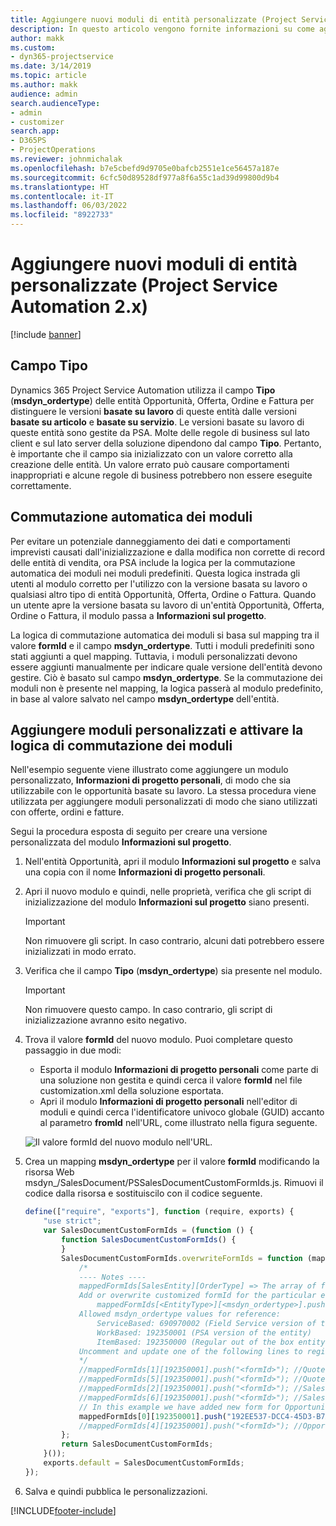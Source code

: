```yaml
---
title: Aggiungere nuovi moduli di entità personalizzate (Project Service Automation 2.x)
description: In questo articolo vengono fornite informazioni su come aggiungere moduli di entità personalizzate per opportunità, offerte, ordini o fatture in Dynamics 365 Project Service Automation 2.x.
author: makk
ms.custom:
- dyn365-projectservice
ms.date: 3/14/2019
ms.topic: article
ms.author: makk
audience: admin
search.audienceType:
- admin
- customizer
search.app:
- D365PS
- ProjectOperations
ms.reviewer: johnmichalak
ms.openlocfilehash: b7e5cbefd9d9705e0bafcb2551e1ce56457a187e
ms.sourcegitcommit: 6cfc50d89528df977a8f6a55c1ad39d99800d9b4
ms.translationtype: HT
ms.contentlocale: it-IT
ms.lasthandoff: 06/03/2022
ms.locfileid: "8922733"
---
```

# <a name="add-new-custom-entity-forms-project-service-automation-2x"></a>Aggiungere nuovi moduli di entità personalizzate (Project Service Automation 2.x)

[!include [banner](../../includes/psa-now-project-operations.md)]

## <a name="type-field"></a>Campo Tipo 

Dynamics 365 Project Service Automation utilizza il campo **Tipo** (**msdyn\_ordertype**) delle entità Opportunità, Offerta, Ordine e Fattura per distinguere le versioni **basate su lavoro** di queste entità dalle versioni **basate su articolo** e **basate su servizio**. Le versioni basate su lavoro di queste entità sono gestite da PSA. Molte delle regole di business sul lato client e sul lato server della soluzione dipendono dal campo **Tipo**. Pertanto, è importante che il campo sia inizializzato con un valore corretto alla creazione delle entità. Un valore errato può causare comportamenti inappropriati e alcune regole di business potrebbero non essere eseguite correttamente.

## <a name="automatic-form-switching"></a>Commutazione automatica dei moduli

Per evitare un potenziale danneggiamento dei dati e comportamenti imprevisti causati dall'inizializzazione e dalla modifica non corrette di record delle entità di vendita, ora PSA include la logica per la commutazione automatica dei moduli nei moduli predefiniti. Questa logica instrada gli utenti al modulo corretto per l'utilizzo con la versione basata su lavoro o qualsiasi altro tipo di entità Opportunità, Offerta, Ordine o Fattura. Quando un utente apre la versione basata su lavoro di un'entità Opportunità, Offerta, Ordine o Fattura, il modulo passa a **Informazioni sul progetto**.

La logica di commutazione automatica dei moduli si basa sul mapping tra il valore **formId** e il campo **msdyn\_ordertype**. Tutti i moduli predefiniti sono stati aggiunti a quel mapping. Tuttavia, i moduli personalizzati devono essere aggiunti manualmente per indicare quale versione dell'entità devono gestire. Ciò è basato sul campo **msdyn\_ordertype**. Se la commutazione dei moduli non è presente nel mapping, la logica passerà al modulo predefinito, in base al valore salvato nel campo **msdyn\_ordertype** dell'entità.

## <a name="add-custom-forms-and-turn-on-the-form-switching-logic"></a>Aggiungere moduli personalizzati e attivare la logica di commutazione dei moduli

Nell'esempio seguente viene illustrato come aggiungere un modulo personalizzato, **Informazioni di progetto personali**, di modo che sia utilizzabile con le opportunità basate su lavoro. La stessa procedura viene utilizzata per aggiungere moduli personalizzati di modo che siano utilizzati con offerte, ordini e fatture.

Segui la procedura esposta di seguito per creare una versione personalizzata del modulo **Informazioni sul progetto**.

1. Nell'entità Opportunità, apri il modulo **Informazioni sul progetto** e salva una copia con il nome **Informazioni di progetto personali**.
2. Apri il nuovo modulo e quindi, nelle proprietà, verifica che gli script di inizializzazione del modulo **Informazioni sul progetto** siano presenti. 

    > [!IMPORTANT]
    > Non rimuovere gli script. In caso contrario, alcuni dati potrebbero essere inizializzati in modo errato.

3. Verifica che il campo **Tipo** (**msdyn\_ordertype**) sia presente nel modulo. 

    > [!IMPORTANT]
    > Non rimuovere questo campo. In caso contrario, gli script di inizializzazione avranno esito negativo.

4. Trova il valore **formId** del nuovo modulo. Puoi completare questo passaggio in due modi:

    - Esporta il modulo **Informazioni di progetto personali** come parte di una soluzione non gestita e quindi cerca il valore **formId** nel file customization.xml della soluzione esportata.
    - Apri il modulo **Informazioni di progetto personali** nell'editor di moduli e quindi cerca l'identificatore univoco globale (GUID) accanto al parametro **fromId** nell'URL, come illustrato nella figura seguente.

    ![Il valore formId del nuovo modulo nell'URL.](media/how-to-add-custom-forms-in-v2.0.png)

5. Crea un mapping **msdyn\_ordertype** per il valore **formId** modificando la risorsa Web msdyn\_/SalesDocument/PSSalesDocumentCustomFormIds.js. Rimuovi il codice dalla risorsa e sostituiscilo con il codice seguente.

    ```javascript
    define(["require", "exports"], function (require, exports) {
        "use strict";
        var SalesDocumentCustomFormIds = (function () {
            function SalesDocumentCustomFormIds() {
            }
            SalesDocumentCustomFormIds.overwriteFormIds = function (mappedFormIds) {
                /*
                ---- Notes ----
                mappedFormIds[SalesEntity][OrderType] => The array of forms IDs that support particular entity and order type
                Add or overwrite customized formId for the particular entity and order type by calling:
                    mappedFormIds[<EntityType>][<msdyn_ordertype>].push("<formId>");
                Allowed msdyn_ordertype values for reference:
                    ServiceBased: 690970002 (Field Service version of the entity)
                    WorkBased: 192350001 (PSA version of the entity)
                    ItemBased: 192350000 (Regular out of the box entity)
                Uncomment and update one of the following lines to register custom PSA form for required entity:
                */      
                //mappedFormIds[1][192350001].push("<formId>"); //Quote
                //mappedFormIds[5][192350001].push("<formId>"); //Quote Line
                //mappedFormIds[2][192350001].push("<formId>"); //Sales Order
                //mappedFormIds[6][192350001].push("<formId>"); //Sales Order Line
                // In this example we have added new form for Opportunity
                mappedFormIds[0][192350001].push("192EE537-DCC4-45D3-B7AF-EA694B9113D2"); //Opportunity
                //mappedFormIds[4][192350001].push("<formId>"); //Opportunity Line
            };
            return SalesDocumentCustomFormIds;
        }());
        exports.default = SalesDocumentCustomFormIds;
    });
    ```

6. Salva e quindi pubblica le personalizzazioni.


[!INCLUDE[footer-include](../../includes/footer-banner.md)]
